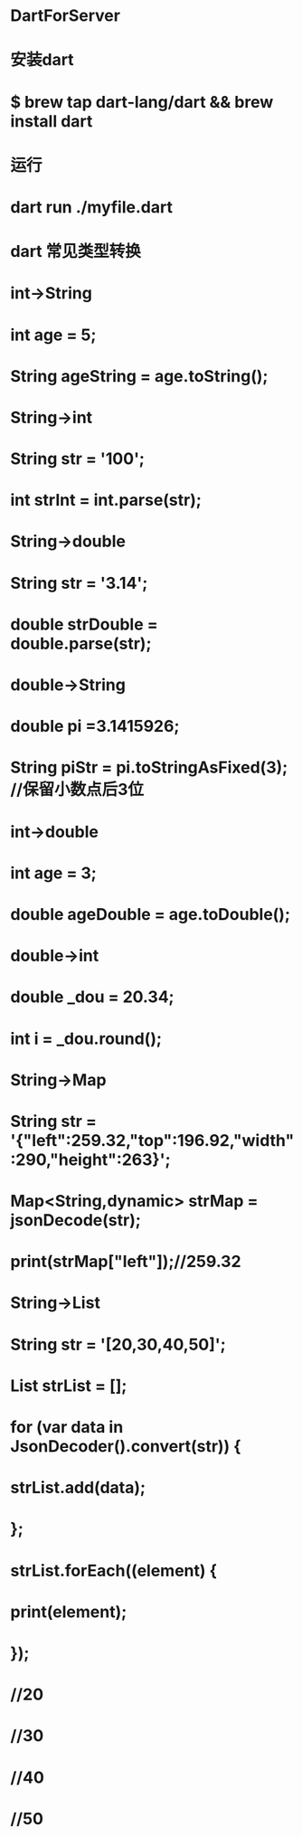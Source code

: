 # DartForServer
# 安装dart
# $ brew tap dart-lang/dart && brew install dart
# 运行
# dart run ./myfile.dart

# dart 常见类型转换

# int->String
# int age = 5;
# String ageString = age.toString();

# String->int
# String  str = '100';
# int strInt = int.parse(str);

# String->double
# String str = '3.14';
# double strDouble = double.parse(str);

# double->String
# double  pi =3.1415926;
# String piStr = pi.toStringAsFixed(3); //保留小数点后3位

# int->double
# int age = 3;
# double ageDouble = age.toDouble();

# double->int
# double _dou = 20.34;
# int i = _dou.round();

# String->Map
# String str = '{"left":259.32,"top":196.92,"width":290,"height":263}';
# Map<String,dynamic> strMap = jsonDecode(str);
# print(strMap["left"]);//259.32

# String->List
# String str = '[20,30,40,50]';
# List<int> strList = <int>[];
# for (var data in JsonDecoder().convert(str)) {
#      strList.add(data);
# };
# strList.forEach((element) {
#     print(element);
# });
# //20
# //30
# //40
# //50